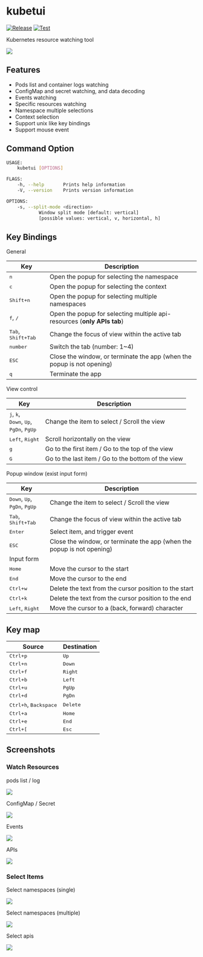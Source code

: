 # kubetui

[![Release](https://img.shields.io/github/v/release/sarub0b0/kubetui)]()
[![Test](https://github.com/sarub0b0/kubetui/actions/workflows/test.yml/badge.svg)](https://github.com/sarub0b0/kubetui/actions/workflows/test.yml)

Kubernetes resource watching tool

![](screenshots/example.png)

## Features

- Pods list and container logs watching
- ConfigMap and secret watching, and data decoding
- Events watching
- Specific resources watching
- Namespace multiple selections
- Context selection
- Support unix like key bindings
- Support mouse event

## Command Option

```sh
USAGE:
    kubetui [OPTIONS]

FLAGS:
    -h, --help       Prints help information
    -V, --version    Prints version information

OPTIONS:
    -s, --split-mode <direction>
            Window split mode [default: vertical]
            [possible values: vertical, v, horizontal, h]
```

## Key Bindings

General

| Key                                  | Description                                                             |
| ------------------------------------ | ----------------------------------------------------------------------- |
| <kbd>n</kbd>                         | Open the popup for selecting the namespace                              |
| <kbd>c</kbd>                         | Open the popup for selecting the context                              |
| <kbd>Shift+n</kbd>                   | Open the popup for selecting multiple namespaces                        |
| <kbd>f</kbd>, <kbd>/</kbd>           | Open the popup for selecting multiple api-resources (**only APIs tab**) |
| <kbd>Tab</kbd>, <kbd>Shift+Tab</kbd> | Change the focus of view within the active tab                          |
| <kbd>number</kbd>                    | Switch the tab (number: 1~4)                                            |
| <kbd>ESC</kbd>                       | Close the window, or terminate the app (when the popup is not opening)  |
| <kbd>q</kbd>                         | Terminate the app                                                       |

View control

| Key                                                                                                  | Description                                        |
| ---------------------------------------------------------------------------------------------------- | -------------------------------------------------- |
| <kbd>j</kbd>, <kbd>k</kbd>,<br> <kbd>Down</kbd>, <kbd>Up</kbd>,<br> <kbd>PgDn</kbd>, <kbd>PgUp</kbd> | Change the item to select / Scroll the view        |
| <kbd>Left</kbd>, <kbd>Right</kbd>                                                                    | Scroll horizontally on the view                    |
| <kbd>g</kbd>                                                                                         | Go to the first item / Go to the top of the view   |
| <kbd>G</kbd>                                                                                         | Go to the last item / Go to the bottom of the view |

Popup window (exist input form)

| Key                                                                  | Description                                                            |
| -------------------------------------------------------------------- | ---------------------------------------------------------------------- |
| <kbd>Down</kbd>, <kbd>Up</kbd>,<br> <kbd>PgDn</kbd>, <kbd>PgUp</kbd> | Change the item to select / Scroll the view                            |
| <kbd>Tab</kbd>, <kbd>Shift+Tab</kbd>                                 | Change the focus of view within the active tab                         |
| <kbd>Enter</kbd>                                                     | Select item, and trigger event                                         |
| <kbd>ESC</kbd>                                                       | Close the window, or terminate the app (when the popup is not opening) |
| Input form                                                           |                                                                        |
| <kbd>Home</kbd>                                                      | Move the cursor to the start                                           |
| <kbd>End</kbd>                                                       | Move the cursor to the end                                             |
| <kbd>Ctrl+w</kbd>                                                    | Delete the text from the cursor position to the start                  |
| <kbd>Ctrl+k</kbd>                                                    | Delete the text from the cursor position to the end                    |
| <kbd>Left</kbd>, <kbd>Right</kbd>                                    | Move the cursor to a (back, forward) character                         |

## Key map

| Source                                  | Destination       |
| --------------------------------------- | ----------------- |
| <kbd>Ctrl+p</kbd>                       | <kbd>Up</kbd>     |
| <kbd>Ctrl+n</kbd>                       | <kbd>Down</kbd>   |
| <kbd>Ctrl+f</kbd>                       | <kbd>Right</kbd>  |
| <kbd>Ctrl+b</kbd>                       | <kbd>Left</kbd>   |
| <kbd>Ctrl+u</kbd>                       | <kbd>PgUp</kbd>   |
| <kbd>Ctrl+d</kbd>                       | <kbd>PgDn</kbd>   |
| <kbd>Ctrl+h</kbd>, <kbd>Backspace</kbd> | <kbd>Delete</kbd> |
| <kbd>Ctrl+a</kbd>                       | <kbd>Home</kbd>   |
| <kbd>Ctrl+e</kbd>                       | <kbd>End</kbd>    |
| <kbd>Ctrl+[</kbd>                       | <kbd>Esc</kbd>    |

## Screenshots

### Watch Resources

pods list / log

![](screenshots/pods-log.png)

ConfigMap / Secret

![](screenshots/configs.png)

Events

![](screenshots/events.png)

APIs

![](screenshots/apis.png)

### Select Items

Select namespaces (single)

![](screenshots/select-namespace.png)

Select namespaces (multiple)

![](screenshots/select-multiple-namespaces.png)

Select apis

![](screenshots/select-apis.png)
